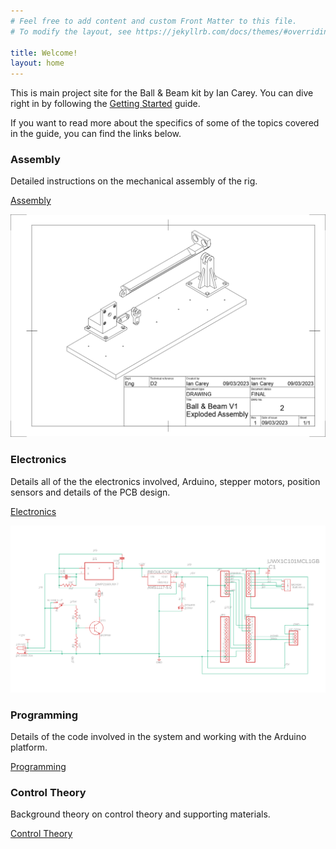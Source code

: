 ```yaml
---
# Feel free to add content and custom Front Matter to this file.
# To modify the layout, see https://jekyllrb.com/docs/themes/#overriding-theme-defaults

title: Welcome!
layout: home
---
```



This is main project site for the Ball & Beam kit by Ian Carey. You can dive right in by following the [Getting Started](./getting_started) guide.

If you want to read more about the specifics of some of the topics covered in the guide, you can find the links below.

### Assembly

Detailed instructions on the mechanical assembly of the rig.

[Assembly](./assembly)

![exploded assembly view](./images/assembly_exploded_view.png)

### Electronics

Details all of the the electronics involved, Arduino, stepper motors, position sensors and details of the PCB design.

[Electronics](./electronics)

![main board schematic](./images/main_board_schematic.png)

### Programming

Details of the code involved in the system and working with the Arduino platform.

[Programming](./programming)

### Control Theory

Background theory on control theory and supporting materials.

[Control Theory](./control_theory)
